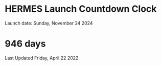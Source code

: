 # HERMES Launch Countdown Clock

Launch date: Sunday, November 24 2024
# 946 days

Last Updated Friday, April 22 2022